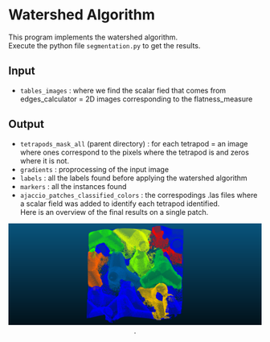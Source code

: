 # Watershed Algorithm

This program implements the watershed algorithm.  
Execute the python file `segmentation.py` to get the results.

## Input 

- `tables_images` : where we find the scalar fied that comes from edges_calculator = 2D images corresponding to the flatness_measure

## Output 

- `tetrapods_mask_all` (parent directory) : for each tetrapod = an image where ones correspond to the pixels where the tetrapod is and zeros where it is not. 
- `gradients` : proprocessing of the input image 
- `labels` : all the labels found before applying the watershed algorithm
- `markers` : all the instances found
- `ajaccio_patches_classified_colors` : the correspodings .las files where a scalar field was added to identify each tetrapod identified.  
Here is an overview of the final results on a single patch. 

<p align="center">
    <img src="image_classified.png" alt="screenshot">. 
</p> 


